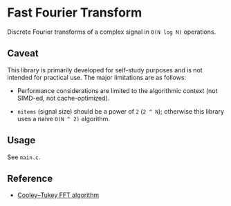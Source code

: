# Fast Fourier Transform

Discrete Fourier transforms of a complex signal in `O(N log N)` operations.

## Caveat

This library is primarily developed for self-study purposes and is not intended for practical use.
The major limitations are as follows:

* Performance considerations are limited to the algorithmic context (not SIMD-ed, not cache-optimized).

* `nitems` (signal size) should be a power of `2` (`2 ^ N`); otherwise this library uses a naive `O(N ^ 2)` algorithm.

## Usage

See `main.c`.

## Reference

- [Cooley–Tukey FFT algorithm](https://en.wikipedia.org/wiki/Cooley–Tukey_FFT_algorithm)

